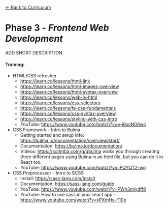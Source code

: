 [← Back to Curriculum](../)

# Phase 3 - *Frontend Web Development*

ADD SHORT DESCRIPTION

#### **Training:**
* HTML/CSS refresher
  * https://learn.co/lessons/html-link 
  * https://learn.co/lessons/html-images-overview
  * https://learn.co/lessons/html-syntax-overview
  * https://learn.co/lessons/web-is-html
  * https://learn.co/lessons/css-selectors
  * https://learn.co/lessons/fe-css-fundamentals
  * https://learn.co/lessons/css-syntax-overview
  * https://learn.co/lessons/styling-with-css-intro
  * YouTube: https://www.youtube.com/watch?v=e-j6xoN0Awo 
* CSS Framework - Intro to Bulma
  * Getting started and setup info: https://bulma.io/documentation/overview/start/ 
  * Documentation: https://bulma.io/documentation/
  * Videos: https://scrimba.com/g/gbulma
walks you through creating three different pages using Bulma in an html file, but you can do it in React too. 
  * YouTube: https://www.youtube.com/watch?v=IiPQYQT2-wg
* CSS Preprocessor - Intro to SCSS
  * Install: https://sass-lang.com/install
  * Documentation: https://sass-lang.com/guide
  * YouTube: https://www.youtube.com/watch?v=PWh3miydff8 
  * YouTube: How to use sass in your react app - https://www.youtube.com/watch?v=xPXmHs-F10o 